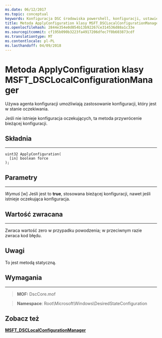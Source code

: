 ```yaml
---
ms.date: 06/12/2017
ms.topic: conceptual
keywords: Konfiguracja DSC środowiska powershell, konfiguracji, ustawienia
title: Metoda ApplyConfiguration klasy MSFT_DSCLocalConfigurationManager
ms.openlocfilehash: 2844e354e0d054b13b92267ce314536d88a1c33e
ms.sourcegitcommit: cf195b090b3223fa4917206dfec7f0b603873cdf
ms.translationtype: MT
ms.contentlocale: pl-PL
ms.lasthandoff: 04/09/2018
---
```

# <a name="applyconfiguration-method-of-the-msftdsclocalconfigurationmanager-class"></a>Metoda ApplyConfiguration klasy MSFT_DSCLocalConfigurationManager

Używa agenta konfiguracji umożliwiają zastosowanie konfiguracji, który jest w stanie oczekiwania.

Jeśli nie istnieje konfiguracja oczekujących, ta metoda przywrócenie bieżącej konfiguracji.


## <a name="syntax"></a>Składnia
------

```mof
uint32 ApplyConfiguration(
  [in] boolean force
);
```

## <a name="parameters"></a>Parametry
----------

*Wymuś* \[w\] Jeśli jest to **true**, stosowana bieżącej konfiguracji, nawet jeśli istnieje oczekująca konfiguracja.

## <a name="return-value"></a>Wartość zwracana
------------

Zwraca wartość zero w przypadku powodzenia; w przeciwnym razie zwraca kod błędu.

## <a name="remarks"></a>Uwagi

To jest metodą statyczną.

## <a name="requirements"></a>Wymagania
------------
>**MOF:** DscCore.mof

>**Namespace**: Root\Microsoft\Windows\DesiredStateConfiguration


## <a name="see-also"></a>Zobacz też


[**MSFT_DSCLocalConfigurationManager**](msft-dsclocalconfigurationmanager.md)